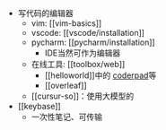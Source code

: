 - 写代码的编辑器
  - vim: [[vim-basics]]
  - vscode: [[vscode/installation]]
  - pycharm: [[pycharm/installation]]
    - IDE当然可作为编辑器
  - 在线工具: [[toolbox/web]]
    - [[helloworld]]中的 [coderpad](https://app.coderpad.io/sandbox)等
    - [[overleaf]]
  - [[cursur-so]]：使用大模型的
- [[keybase]]
  - 一次性笔记、可传输